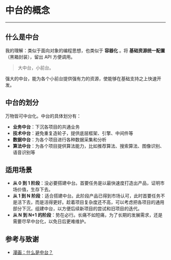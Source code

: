 # 中台的概念

---

## 什么是中台

我的理解：类似于面向对象的编程思想，也类似于 **容器化** 。将 **基础资源统一配置**（黑箱封装），留出 API 方便调用。

> 大中台，小前台。

强大的中台，能为各个小前台提供强有力的资源，使能够在基础支持之上快速开发。

## 中台的划分

万物皆可中台化。中台的具体划分有：

* **业务中台**：下沉各项目的共通业务
* **技术中台**：避免重复造轮子，提供底层框架、引擎、中间件等
* **数据中台**：为各个项目进行各种数据采集和分析
* **算法中台**：为各个项目提供算法能力，比如推荐算法、搜索算法、图像识别、语音识别等

## 适用场景

* **从 0 到 1 阶段**：没必要搭建中台。首要任务是以最快速度打造出产品，证明市场价值，生存下去。
* **从 1 到 N 阶段**：适合搭建中台。此阶段产品已得到市场认可，此时首要任务不是活下去，而是活得更好。趁着项目复杂度还不高，可以考虑把各项目的通用部分下沉，组建中台，以方便后续新项目的尝试和旧项目的迭代。
*  **从 N 到 N+1 的阶段**：势在必行。长痛不如短痛，为了长期的发展需求，还是需要尽早中台化，以免日后更难维护。

## 参考与致谢

* [漫画：什么是中台？](https://mp.weixin.qq.com/s?__biz=MzA5MzUwOTY4NQ==&mid=2247485111&idx=1&sn=1b81776a787e10542b007f9875caa300&chksm=905d87eda72a0efb8300bf7e830eb09feb3e9a04093c581a3a6270a0c452ec1e48ae5537675a&mpshare=1&scene=1&srcid=&sharer_sharetime=1570670452048&sharer_sh)



